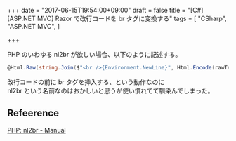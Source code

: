 +++
date = "2017-06-15T19:54:00+09:00"
draft = false
title = "[C#][ASP.NET MVC] Razor で改行コードを br タグに変換する"
tags = [
    "CSharp",
    "ASP.NET MVC",
]

+++

PHP のいわゆる nl2br が欲しい場合、以下のように記述する。

```csharp
@Html.Raw(string.Join($"<br />{Environment.NewLine}", Html.Encode(rawText).Split(new string[] { "\r\n", "\r", "\n" }, StringSplitOptions.None))
```

改行コードの前に br タグを挿入する、という動作なのに<br>
nl2br という名前なのはおかしいと思うが使い慣れてて馴染んでしまった。

## Refeerence
[PHP: nl2br \- Manual](http://php.net/manual/ja/function.nl2br.php)